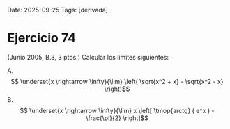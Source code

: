 Date: 2025-09-25
Tags: [derivada]

# Ejercicio 74

 (Junio 2005, B.3, 3 ptos.) Calcular los límites siguientes:

A.   $$ \underset{x \rightarrow \infty}{\lim} \left( \sqrt{x^2 + x}  -  \sqrt{x^2 - x} \right)$$ 
B.   $$ \underset{x \rightarrow \infty}{\lim}  x  \left[ \tmop{arctg} ( e^x ) -  \frac{\pi}{2} \right]$$ 
